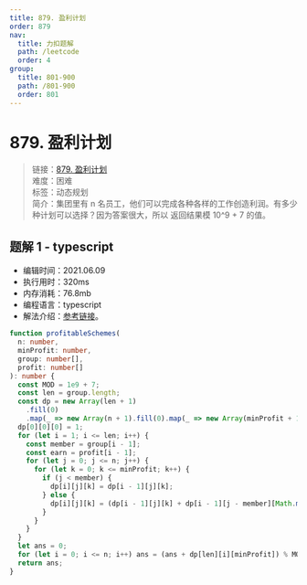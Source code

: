 ```yaml
---
title: 879. 盈利计划
order: 879
nav:
  title: 力扣题解
  path: /leetcode
  order: 4
group:
  title: 801-900
  path: /801-900
  order: 801
---
```


# 879. 盈利计划

> 链接：[879. 盈利计划](https://leetcode-cn.com/problems/profitable-schemes/)  
> 难度：困难  
> 标签：动态规划  
> 简介：集团里有 n 名员工，他们可以完成各种各样的工作创造利润。有多少种计划可以选择？因为答案很大，所以 返回结果模 10^9 + 7 的值。

## 题解 1 - typescript

- 编辑时间：2021.06.09
- 执行用时：320ms
- 内存消耗：76.8mb
- 编程语言：typescript
- 解法介绍：[参考链接](https://leetcode-cn.com/problems/profitable-schemes/solution/ying-li-ji-hua-by-leetcode-solution-3t8o/)。

```typescript
function profitableSchemes(
  n: number,
  minProfit: number,
  group: number[],
  profit: number[]
): number {
  const MOD = 1e9 + 7;
  const len = group.length;
  const dp = new Array(len + 1)
    .fill(0)
    .map(_ => new Array(n + 1).fill(0).map(_ => new Array(minProfit + 1).fill(0)));
  dp[0][0][0] = 1;
  for (let i = 1; i <= len; i++) {
    const member = group[i - 1];
    const earn = profit[i - 1];
    for (let j = 0; j <= n; j++) {
      for (let k = 0; k <= minProfit; k++) {
        if (j < member) {
          dp[i][j][k] = dp[i - 1][j][k];
        } else {
          dp[i][j][k] = (dp[i - 1][j][k] + dp[i - 1][j - member][Math.max(0, k - earn)]) % MOD;
        }
      }
    }
  }
  let ans = 0;
  for (let i = 0; i <= n; i++) ans = (ans + dp[len][i][minProfit]) % MOD;
  return ans;
}
```

